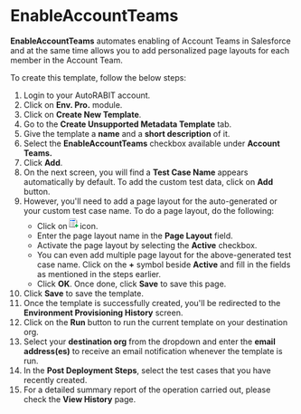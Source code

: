 # EnableAccountTeams

**EnableAccountTeams** automates enabling of Account Teams in Salesforce and at the same time allows you to add personalized page layouts for each member in the Account Team.

To create this template, follow the below steps:

1. Login to your AutoRABIT account.
2. Click on **Env. Pro.** module.
3. Click on **Create New Template**.
4. Go to the **Create Unsupported Metadata Template** tab.
5. Give the template a **name** and a **short description** of it.
6. Select the **EnableAccountTeams** checkbox available under **Account Teams.**
7. Click **Add**.
8. On the next screen, you will find a **Test Case Name** appears automatically by default. To add the custom test data, click on **Add** button.&#x20;
9. However, you'll need to add a page layout for the auto-generated or your custom test case name. To do a page layout, do the following:
   * Click on![](<../../../../../../.gitbook/assets/image (27) (1).png>)icon.
   * Enter the page layout name in the **Page Layout** field.&#x20;
   * Activate the page layout by selecting the **Active** checkbox.&#x20;
   * You can even add multiple page layout for the above-generated test case name. Click on the **+** symbol beside **Active** and fill in the fields as mentioned in the steps earlier.&#x20;
   * Click **OK**. Once done, click **Save** to save this page.
10. Click **Save** to save the template.
11. Once the template is successfully created, you'll be redirected to the **Environment Provisioning History** screen.
12. Click on the **Run** button to run the current template on your destination org.
13. Select your **destination org** from the dropdown and enter the **email address(es)** to receive an email notification whenever the template is run.
14. In the **Post Deployment Steps**, select the test cases that you have recently created.&#x20;
15. For a detailed summary report of the operation carried out, please check the **View History** page.
